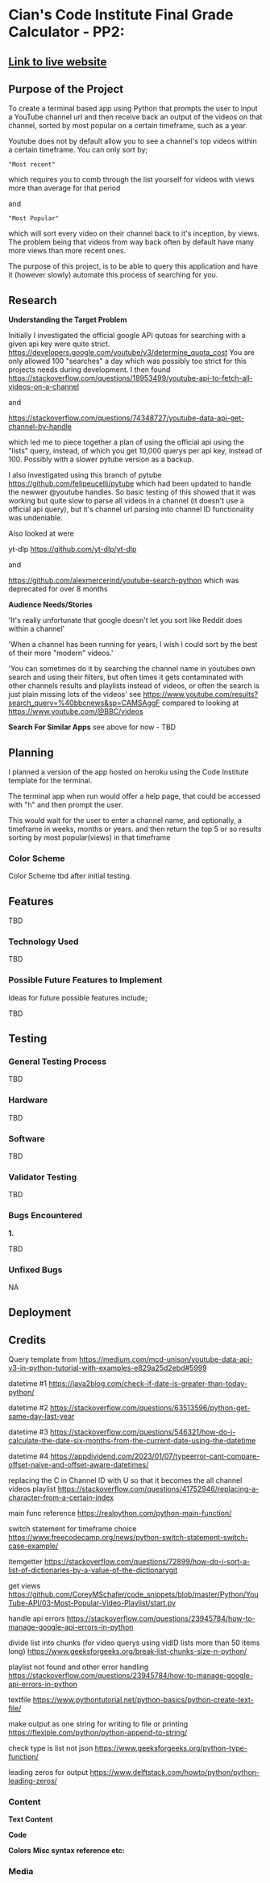 # Cian's Code Institute Final Grade Calculator - PP2:

## [Link to live website](https://youtube-channel-sorter.herokuapp.com/)

## __Purpose of the Project__
To create a terminal based app using Python that prompts the user to input a YouTube channel url and then receive back an output of the videos on that channel, sorted by most popular on a certain timeframe, such as a year.

Youtube does not by default allow you to see a channel's top videos within a certain timeframe. You can only sort by;

    "Most recent" 
    
  which requires you to comb through the list yourself for videos with views more than average for that period

and

    "Most Popular" 
  which will sort every video on their channel back to it's inception, by views. The problem being that videos from way back often by default have many more views than more recent ones.

The purpose of this project, is to be able to query this application and have it (however slowly) automate this process of searching for you.

## __Research__
__Understanding the Target Problem__

Initially I investigated the official google API qutoas for searching with a given api key were quite strict.
https://developers.google.com/youtube/v3/determine_quota_cost
You are only allowed 100 "searches" a day which was possibly too strict for this projects needs during development. I then found https://stackoverflow.com/questions/18953499/youtube-api-to-fetch-all-videos-on-a-channel

and

https://stackoverflow.com/questions/74348727/youtube-data-api-get-channel-by-handle

which led me to piece together a plan of using the official api using the "lists" query, instead, of which you get 10,000 querys per api key, instead of 100. Possibly with a slower pytube version as a backup.

I also investigated using this branch of pytube
https://github.com/felipeucelli/pytube
which had been updated to handle the newwer @youtube handles.
So basic testing of this showed that it was working but quite slow to parse all videos in a channel (it doesn't use a official api query), but it's channel url parsing into channel ID functionality was undeniable.

Also looked at were

yt-dlp
https://github.com/yt-dlp/yt-dlp

and 

https://github.com/alexmercerind/youtube-search-python which was deprecated for over 8 months

__Audience Needs/Stories__

'It's really unfortunate that google doesn't let you sort like Reddit does within a channel'

'When a channel has been running for years, I wish I could sort by the best of their more "modern" videos.'

'You can sometimes do it by searching the channel name in youtubes own search and using their filters, but often times it gets contaminated with other channels results and playlists instead of videos, or often the search is just plain missing lots of the videos' see https://www.youtube.com/results?search_query=%40bbcnews&sp=CAMSAggF compared to looking at https://www.youtube.com/@BBC/videos

__Search For Similar Apps__
see above for now - TBD
## __Planning__
I  planned a version of the app hosted on heroku using the Code Institute template for the terminal.

The terminal app when run would offer a help page, that could be accessed with "h" and then prompt the user.

This would wait for the user to enter a channel name, and optionally, a timeframe in weeks, months or years. and then return the top 5 or so results sorting by most popular(views) in that timeframe

### __Color Scheme__
Color Scheme tbd after initial testing.





## __Features__
TBD

### __Technology Used__
TBD

### __Possible Future Features to Implement__
Ideas for future possible features include;

TBD


## __Testing__
### __General Testing Process__
TBD
### __Hardware__
TBD
### __Software__
TBD

### __Validator Testing__
TBD


### __Bugs Encountered__
 __1.__ 

TBD


### __Unfixed Bugs__
NA

## __Deployment__

## __Credits__
Query template from https://medium.com/mcd-unison/youtube-data-api-v3-in-python-tutorial-with-examples-e829a25d2ebd#5999

datetime #1 https://java2blog.com/check-if-date-is-greater-than-today-python/

datetime #2 https://stackoverflow.com/questions/63513596/python-get-same-day-last-year

datetime #3 https://stackoverflow.com/questions/546321/how-do-i-calculate-the-date-six-months-from-the-current-date-using-the-datetime

datetime #4 https://appdividend.com/2023/01/07/typeerror-cant-compare-offset-naive-and-offset-aware-datetimes/

replacing the C in Channel ID with U so that it becomes the all channel videos playlist
https://stackoverflow.com/questions/41752946/replacing-a-character-from-a-certain-index

main func reference https://realpython.com/python-main-function/

switch statement for timeframe choice https://www.freecodecamp.org/news/python-switch-statement-switch-case-example/

itemgetter https://stackoverflow.com/questions/72899/how-do-i-sort-a-list-of-dictionaries-by-a-value-of-the-dictionarygit 

get views https://github.com/CoreyMSchafer/code_snippets/blob/master/Python/YouTube-API/03-Most-Popular-Video-Playlist/start.py

handle api errors https://stackoverflow.com/questions/23945784/how-to-manage-google-api-errors-in-python


divide list into chunks (for video querys using vidID lists more than 50 items long) https://www.geeksforgeeks.org/break-list-chunks-size-n-python/

playlist not found and other error handling https://stackoverflow.com/questions/23945784/how-to-manage-google-api-errors-in-python

textfile https://www.pythontutorial.net/python-basics/python-create-text-file/

make output as one string for writing to file or printing
https://flexiple.com/python/python-append-to-string/

check type is list not json https://www.geeksforgeeks.org/python-type-function/

leading zeros for output https://www.delftstack.com/howto/python/python-leading-zeros/

### __Content__
__Text Content__


__Code__


__Colors__
__Misc syntax reference etc:__

### __Media__
